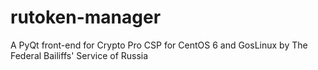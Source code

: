 rutoken-manager
===============

A PyQt front-end for Crypto Pro CSP for CentOS 6 and GosLinux by The Federal Bailiffs' Service of Russia
